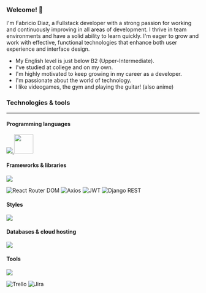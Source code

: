 ### Welcome! 👋
<p>
I'm Fabricio Diaz, a Fullstack developer with a strong passion for working and continuously improving in all areas of development.
I thrive in team environments and have a solid ability to learn quickly.
I'm eager to grow and work with effective, functional technologies that enhance both user experience and interface design. 
</p>

- My English level is just below B2 (Upper-Intermediate).
- I've studied at college and on my own.
- I'm highly motivated to keep growing in my career as a developer.
- I'm passionate about the world of technology.
- I like videogames, the gym and playing the guitar! (also anime)
### Technologies & tools

<hr>

#### Programming languages
 <a href="https://skillicons.dev">
    <img src="https://skillicons.dev/icons?i=js,html,php,python,ts,dart" />
  </a>

<img src="https://img.shields.io/badge/SQL-blue" width="50"/>

#### Frameworks & libraries
 <a href="https://skillicons.dev">
    <img src="https://skillicons.dev/icons?i=react,angular,django,bootstrap,laravel,flutter" />
  </a>
  
![React Router DOM](https://img.shields.io/badge/React_Router_DOM-CA4245?style=for-the-badge&logo=react-router&logoColor=white)
![Axios](https://img.shields.io/badge/Axios-5A29E4?style=for-the-badge&logo=axios&logoColor=white)
![JWT](https://img.shields.io/badge/JWT-black?style=for-the-badge&logo=jsonwebtokens&logoColor=white)
![Django REST](https://img.shields.io/badge/Django%20REST_Framework-092E20?style=for-the-badge&logo=django&logoColor=white)
<br>

#### Styles
 <a href="https://skillicons.dev">
    <img src="https://skillicons.dev/icons?i=tailwind,css,bootstrap" />
  </a>
  <br>
  
#### Databases & cloud hosting
 <a href="https://skillicons.dev">
    <img src="https://skillicons.dev/icons?i=mysql,vercel,netlify,github," />
</a>
<br>

#### Tools
 <a href="https://skillicons.dev">
    <img src="https://skillicons.dev/icons?i=npm,vscode,github,git" />
  </a>

![Trello](https://img.shields.io/badge/Trello-0052CC?style=for-the-badge&logo=trello&logoColor=white)
![Jira](https://img.shields.io/badge/Jira-0052CC?style=for-the-badge&logo=jira&logoColor=white)


<!--
**diazfabrici0/diazfabrici0** is a ✨ _special_ ✨ repository because its `README.md` (this file) appears on your GitHub profile.

Here are some ideas to get you started:

- 🔭 I’m currently working on ...
- 🌱 I’m currently learning ...
- 👯 I’m looking to collaborate on ...
- 🤔 I’m looking for help with ...
- 💬 Ask me about ...
- 📫 How to reach me: ...
- 😄 Pronouns: ...
- ⚡ Fun fact: ...
-->
